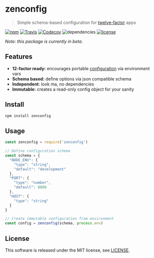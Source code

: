 # zenconfig

> Simple schema-based configuration for [twelve-factor](https://12factor.net) apps

[![npm](https://img.shields.io/npm/v/zenconfig.svg?style=flat-square)](https://www.npmjs.com/package/zenconfig)
[![Travis](https://img.shields.io/travis/michaelhue/zenconfig.svg?style=flat-square)](https://travis-ci.org/michaelhue/zenconfig)
[![Codecov](https://img.shields.io/codecov/c/github/michaelhue/zenconfig.svg?style=flat-square)](https://codecov.io/gh/michaelhue/zenconfig)
![dependencies](https://img.shields.io/david/michaelhue/zenconfig.svg?style=flat-square)
[![license](https://img.shields.io/github/license/michaelhue/zenconfig.svg?style=flat-square)](./LICENSE)

_Note: this package is currently in beta._


## Features

- **12-factor ready:** encourages portable [configuration](https://12factor.net/config) via environment vars
- **Schema based:** define options via json compatible schema
- **Independent**: look ma, no dependencies
- **Immutable:** creates a read-only config object for your sanity 

## Install

```bash
npm install zenconfig
```


## Usage

```js
const zenconfig = require('zenconfig')

// Define configuration schema
const schema = {
  "NODE_ENV": {
    "type": "string",
    "default": "development"
  },
  "PORT": {
    "type": "number",
    "default": 8080
  },
  "HOST": {
    "type": "string"
  }
}

// Create immutable configuration from environment
const config = zenconfig(schema, process.env)
```


## License

This software is released under the MIT license, see [LICENSE](./LICENSE).
